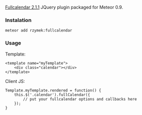 [Fullcalendar 2.1.1](http://fullcalendar.io/) JQuery plugin packaged for Meteor 0.9.  

### Instalation ###

    meteor add rzymek:fullcalendar

### Usage ###
Template:

    <template name="myTemplate">
        <div class="calendar"></div>
    </template>
    
Client JS:

    Template.myTemplate.rendered = function() {
        this.$('.calendar').fullCalendar({
            // put your fullcalendar options and callbacks here
        });
    }
